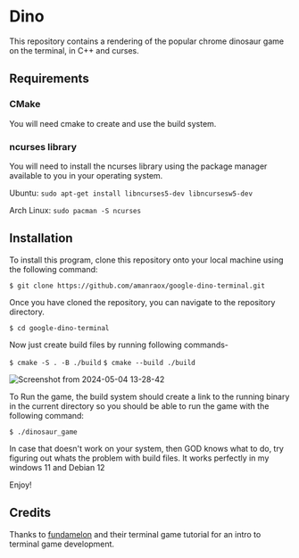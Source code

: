 # Dino
This repository contains a rendering of the popular chrome dinosaur game on the terminal, in C++ and curses.

## Requirements

### CMake
You will need cmake to create and use the build system.

### ncurses library

You will need to install the ncurses library using the package manager available to you in your operating system.

Ubuntu:
`sudo apt-get install libncurses5-dev libncursesw5-dev`

Arch Linux:
`sudo pacman -S ncurses`

## Installation

To install this program, clone this repository onto your local machine using the following command:

`$ git clone https://github.com/amanraox/google-dino-terminal.git`

Once you have cloned the repository, you can navigate to the repository directory.

`$ cd google-dino-terminal`

Now just create build files by running following commands-

`$ cmake -S . -B ./build`
`$ cmake --build ./build`

![Screenshot from 2024-05-04 13-28-42](https://github.com/amanraox/google-dino-terminal/assets/67886237/c2b44a49-e24d-47f9-9b7e-6eefae2b67e8)

To Run the game, the build system should create a link to the running binary in the current directory so you should be able to run the game with the following command:

`$ ./dinosaur_game`

In case that doesn't work on your system, then GOD knows what to do, try figuring out whats the problem with build files. It works perfectly in my windows 11 and Debian 12

Enjoy!

## Credits

Thanks to [fundamelon](https://github.com/fundamelon/terminal-game-tutorial) and their terminal game tutorial for an intro to terminal game development.
